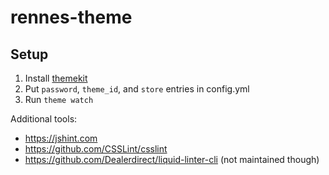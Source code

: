# rennes-theme

## Setup

 1. Install [themekit]
 2. Put `password`, `theme_id`, and `store` entries in config.yml
 3. Run `theme watch`

Additional tools:
 * <https://jshint.com>
 * <https://github.com/CSSLint/csslint>
 * <https://github.com/Dealerdirect/liquid-linter-cli> (not maintained though)

[themekit]: https://github.com/Shopify/themekit
